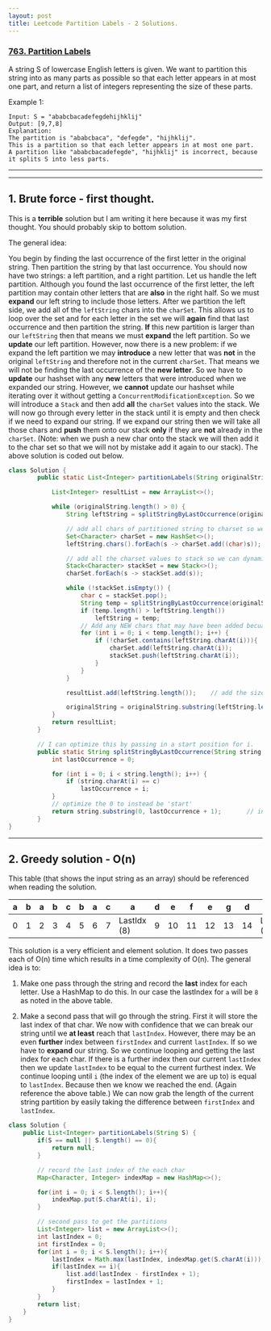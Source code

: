 ```yaml
---
layout: post
title: Leetcode Partition Labels - 2 Solutions.
---
```




### [763. Partition Labels](https://leetcode.com/problems/partition-labels/)


A string S of lowercase English letters is given. We want to partition this string into as many parts as possible so that each letter appears in at most one part, and return a list of integers representing the size of these parts.

 

Example 1:

```
Input: S = "ababcbacadefegdehijhklij"
Output: [9,7,8]
Explanation:
The partition is "ababcbaca", "defegde", "hijhklij".
This is a partition so that each letter appears in at most one part.
A partition like "ababcbacadefegde", "hijhklij" is incorrect, because it splits S into less parts.
```

---
---

## 1. Brute force - first thought. 
This is a **terrible** solution but I am writing it here because it was my first thought. You should probably skip to bottom solution.

The general idea:


   You begin by finding the last occurrence of the first letter in the original string.
   Then partition the string by that last occurrence. You should now have two strings: a left partition, and a right partition.
   Let us handle the left partition. Although you found the last occurrence of the first letter, the left partition may contain other letters that are **also** in the right half.
   So we must **expand** our left string to include those letters. 
   After we partition the left side, we add all of the `leftString` chars into the `charSet`.
   This allows us to loop over the set and for each letter in the set we will **again** find that last occurrence and then partition the string.
   **If** this new partition is larger than our `leftString` then that means we must **expand** the left partition. So we **update** our left partition.
   However, now there is a new problem: if we expand the left partition we may **introduce** a new letter that was **not** in the original `leftString` and therefore not in the current `charSet`.
   That means we will not be finding the last occurrence of the **new letter**.
   So we have to **update** our hashset with any **new** letters that were introduced when we expanded our string.
   However, we **cannot** update our hashset while iterating over it without getting a `ConcurrentModificationException`.
   So we will introduce a `Stack` and then add **all** the `charSet` values into the stack.
   We will now go through every letter in the stack until it is empty and then check if we need to expand our string. If we
   expand our string then we will take all those chars and **push** them onto our stack **only** if they are **not** already in the `charSet`. (Note: when we push a new char onto the stack
   we will then add it to the char set so that we will not by mistake add it again to our stack).
   The above solution is coded out below.
   
```java
class Solution {
        public static List<Integer> partitionLabels(String originalString) {

            List<Integer> resultList = new ArrayList<>();

            while (originalString.length() > 0) {
                String leftString = splitStringByLastOccurrence(originalString, originalString.charAt(0));

                // add all chars of partitioned string to charset so we can know what unique values to search through
                Set<Character> charSet = new HashSet<>();
                leftString.chars().forEach(s -> charSet.add((char)s));

                // add all the charset values to stack so we can dynamically add and remove values until it's empty
                Stack<Character> stackSet = new Stack<>();
                charSet.forEach(s -> stackSet.add(s));

                while (!stackSet.isEmpty()) {
                    char c = stackSet.pop();
                    String temp = splitStringByLastOccurrence(originalString, c);
                    if (temp.length() > leftString.length())
                        leftString = temp;
                    // Add any NEW chars that may have been added becuase we expanded our string
                    for (int i = 0; i < temp.length(); i++) {
                        if (!charSet.contains(leftString.charAt(i))){
                            charSet.add(leftString.charAt(i));
                            stackSet.push(leftString.charAt(i));
                        }
                    }
                }

                resultList.add(leftString.length());    // add the size to resultList to be returned.

                originalString = originalString.substring(leftString.length());
            }
            return resultList;
        }

        // I can optimize this by passing in a start position for i.
        public static String splitStringByLastOccurrence(String string, char c) {
            int lastOccurrence = 0;

            for (int i = 0; i < string.length(); i++) {
                if (string.charAt(i) == c)
                    lastOccurrence = i;
            }
            // optimize the 0 to instead be 'start'
            return string.substring(0, lastOccurrence + 1);       // include the i'th element in the new string.
        }
}
```



---

## 2. Greedy solution - O(n)

This table (that shows the input string as an array) should be referenced when reading the solution.

a | b | a | b | c | b | a | c | a | d | e  | f  | e  | g  | d  | e  | h  | i  | j  | h  | k  | l  | i  | j  | 
  --- |   --- |   --- |   --- |   --- |   --- |   --- |   --- |   --- |   --- |    --- |    --- |    --- |    --- |    --- |    --- |    --- |    --- |    --- |    --- |    --- |    --- |    --- |    --- | 
0 | 1 | 2 | 3 | 4 | 5 | 6 | 7 | LastIdx (8) | 9 | 10 | 11 | 12 | 13 | 14 | LastIdx (15) | 16 | 17 | 18 | 19 | 20 | 21 | 22 | LastIdx (23) | 


This solution is a very efficient and element solution. It does two passes each of O(n) time which results in a time complexity of O(n).
The general idea is to:
 1. Make one pass through the string and record the **last** index for each letter. Use a HashMap to do this. In our case the lastIndex
for `a` will be `8` as noted in the above table.

2. Make a second pass that will go through the string. First it will store the last index of that char. We now with confidence that we can break our string until we **at least**
reach that `lastIndex`. However, there may be an even **further** index between `firstIndex` and current `lastIndex`. If so we have to **expand** our string. So we continue
looping and getting the last index for each char. If there is a further index then our current `lastIndex` then we update `lastIndex` to be equal to the current
 furthest index. We continue looping until `i` (the index of the element we are up to) is equal to `lastIndex`. Because then we know we reached the end. (Again reference the above table.)
 We can now grab the length of the current string partition by easily taking the difference between `firstIndex` and `lastIndex`.


```java
class Solution {
    public List<Integer> partitionLabels(String S) {
        if(S == null || S.length() == 0){
            return null;
        }

        // record the last index of the each char
        Map<Character, Integer> indexMap = new HashMap<>();  

        for(int i = 0; i < S.length(); i++){
            indexMap.put(S.charAt(i), i);
        }

        // second pass to get the partitions
        List<Integer> list = new ArrayList<>();
        int lastIndex = 0;
        int firstIndex = 0;
        for(int i = 0; i < S.length(); i++){
            lastIndex = Math.max(lastIndex, indexMap.get(S.charAt(i)));
            if(lastIndex == i){
                list.add(lastIndex - firstIndex + 1);
                firstIndex = lastIndex + 1;
            }
        }
        return list;
    }
}
```